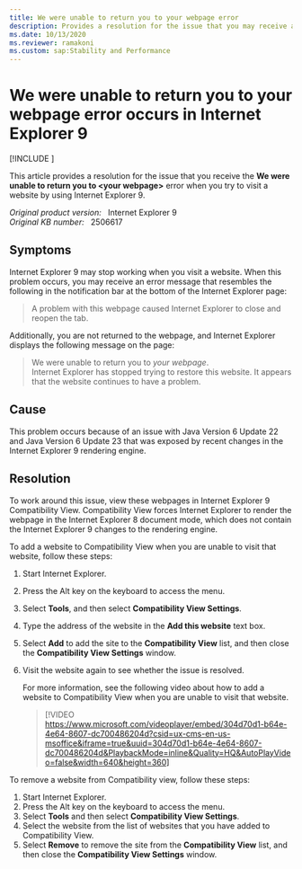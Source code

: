 ```yaml
---
title: We were unable to return you to your webpage error
description: Provides a resolution for the issue that you may receive a We were unable to return you to your webpage error when trying to visit a website.
ms.date: 10/13/2020
ms.reviewer: ramakoni
ms.custom: sap:Stability and Performance
---
```

# We were unable to return you to your webpage error occurs in Internet Explorer 9

[!INCLUDE [](../../../includes/browsers-important.md)]

This article provides a resolution for the issue that you receive the **We were unable to return you to \<your webpage>** error when you try to visit a website by using Internet Explorer 9.

_Original product version:_ &nbsp; Internet Explorer 9  
_Original KB number:_ &nbsp; 2506617

## Symptoms

Internet Explorer 9 may stop working when you visit a website. When this problem occurs, you may receive an error message that resembles the following in the notification bar at the bottom of the Internet Explorer page:

> A problem with this webpage caused Internet Explorer to close and reopen the tab.

Additionally, you are not returned to the webpage, and Internet Explorer displays the following message on the page:

> We were unable to return you to *your webpage*.  
Internet Explorer has stopped trying to restore this website. It appears that the website continues to have a problem.

## Cause

This problem occurs because of an issue with Java Version 6 Update 22 and Java Version 6 Update 23 that was exposed by recent changes in the Internet Explorer 9 rendering engine.

## Resolution

To work around this issue, view these webpages in Internet Explorer 9 Compatibility View. Compatibility View forces Internet Explorer to render the webpage in the Internet Explorer 8 document mode, which does not contain the Internet Explorer 9 changes to the rendering engine.

To add a website to Compatibility View when you are unable to visit that website, follow these steps:

1. Start Internet Explorer.
2. Press the Alt key on the keyboard to access the menu.
3. Select **Tools**, and then select **Compatibility View Settings**.
4. Type the address of the website in the **Add this website** text box.
5. Select **Add** to add the site to the **Compatibility View** list, and then close the **Compatibility View Settings** window.
6. Visit the website again to see whether the issue is resolved.

    For more information, see the following video about how to add a website to Compatibility View when you are unable to visit that website.

    > [!VIDEO https://www.microsoft.com/videoplayer/embed/304d70d1-b64e-4e64-8607-dc700486204d?csid=ux-cms-en-us-msoffice&iframe=true&uuid=304d70d1-b64e-4e64-8607-dc700486204d&PlaybackMode=inline&Quality=HQ&AutoPlayVideo=false&width=640&height=360]

To remove a website from Compatibility view, follow these steps:

1. Start Internet Explorer.
2. Press the Alt key on the keyboard to access the menu.
3. Select **Tools** and then select **Compatibility View Settings**.
4. Select the website from the list of websites that you have added to Compatibility View.
5. Select **Remove** to remove the site from the **Compatibility View** list, and then close the **Compatibility View Settings** window.
